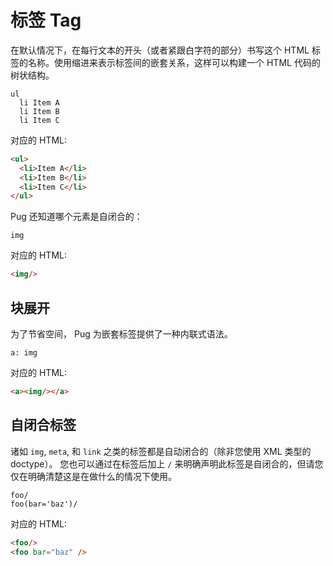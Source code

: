 # 标签 Tag

在默认情况下，在每行文本的开头（或者紧跟白字符的部分）书写这个 HTML 标签的名称。使用缩进来表示标签间的嵌套关系，这样可以构建一个 HTML 代码的树状结构。

```jade
ul
  li Item A
  li Item B
  li Item C
```

对应的 HTML:

```html
<ul>
  <li>Item A</li>
  <li>Item B</li>
  <li>Item C</li>
</ul>
```


Pug 还知道哪个元素是自闭合的：

```jade
img
```

对应的 HTML:

```html
<img/>
```

## 块展开

为了节省空间， Pug 为嵌套标签提供了一种内联式语法。

```jade
a: img
```

对应的 HTML:

```html
<a><img/></a>
```

## 自闭合标签

诸如 `img`, `meta`, 和 `link` 之类的标签都是自动闭合的（除非您使用 XML 类型的 doctype）。 您也可以通过在标签后加上 `/` 来明确声明此标签是自闭合的，但请您仅在明确清楚这是在做什么的情况下使用。

```jade
foo/
foo(bar='baz')/
```

对应的 HTML:

```html
<foo/>
<foo bar="baz" />
```